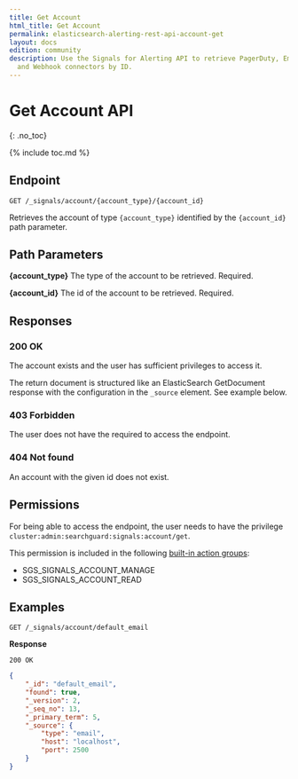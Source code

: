 ```yaml
---
title: Get Account
html_title: Get Account
permalink: elasticsearch-alerting-rest-api-account-get
layout: docs
edition: community
description: Use the Signals for Alerting API to retrieve PagerDuty, Email, Slack
  and Webhook connectors by ID.
---
```

<!--- Copyright 2022 floragunn GmbH -->

# Get Account API
{: .no_toc}

{% include toc.md %}


## Endpoint

```
GET /_signals/account/{account_type}/{account_id}
```

Retrieves the account of type `{account_type}` identified by the `{account_id}` path parameter. 


## Path Parameters

**{account_type}** The type of the account to be retrieved. Required.

**{account_id}** The id of the account to be retrieved. Required.

## Responses

### 200 OK

The account exists and the user has sufficient privileges to access it. 

The return document is structured like an ElasticSearch GetDocument response with the configuration in the `_source` element. See example below.

### 403 Forbidden

The user does not have the required to access the endpoint.

### 404 Not found

An account with the given id does not exist. 

## Permissions

For being able to access the endpoint, the user needs to have the privilege `cluster:admin:searchguard:signals:account/get`.

This permission is included in the following [built-in action groups](elasticsearch-alerting-security-permissions):

* SGS\_SIGNALS\_ACCOUNT\_MANAGE
* SGS\_SIGNALS\_ACCOUNT\_READ


## Examples

```
GET /_signals/account/default_email
```

**Response**

```
200 OK
``` 

```json
{
    "_id": "default_email",
    "found": true,
    "_version": 2,
    "_seq_no": 13,
    "_primary_term": 5,
    "_source": {
        "type": "email",
        "host": "localhost",
        "port": 2500
    }
}
```
